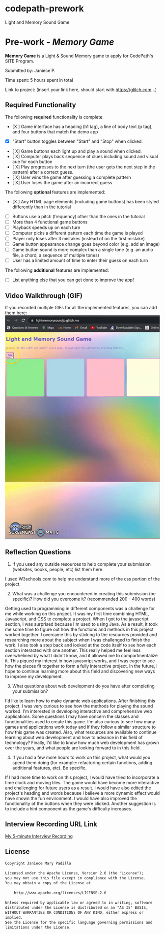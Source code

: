 # codepath-prework
Light and Memory Sound Game
# Pre-work - *Memory Game*

**Memory Game** is a Light & Sound Memory game to apply for CodePath's SITE Program. 

Submitted by: Janiece P.

Time spent: 5 hours spent in total

Link to project: (insert your link here, should start with https://glitch.com...)

## Required Functionality

The following **required** functionality is complete:

* [X ] Game interface has a heading (h1 tag), a line of body text (p tag), and four buttons that match the demo app
* [X] "Start" button toggles between "Start" and "Stop" when clicked. 
* [ X] Game buttons each light up and play a sound when clicked. 
* [ X] Computer plays back sequence of clues including sound and visual cue for each button
* [ X] Play progresses to the next turn (the user gets the next step in the pattern) after a correct guess. 
* [ X] User wins the game after guessing a complete pattern
* [ X] User loses the game after an incorrect guess

The following **optional** features are implemented:

* [X ] Any HTML page elements (including game buttons) has been styled differently than in the tutorial
* [ ] Buttons use a pitch (frequency) other than the ones in the tutorial
* [ ] More than 4 functional game buttons
* [ ] Playback speeds up on each turn
* [ ] Computer picks a different pattern each time the game is played
* [ ] Player only loses after 3 mistakes (instead of on the first mistake)
* [ ] Game button appearance change goes beyond color (e.g. add an image)
* [ ] Game button sound is more complex than a single tone (e.g. an audio file, a chord, a sequence of multiple tones)
* [ ] User has a limited amount of time to enter their guess on each turn

The following **additional** features are implemented:

- [ ] List anything else that you can get done to improve the app!

## Video Walkthrough (GIF)

If you recorded multiple GIFs for all the implemented features, you can add them here:
![](https://github.com/janiece7/codepath-prework/blob/main/ezgif.com-gif-maker.gif)

## Reflection Questions
1. If you used any outside resources to help complete your submission (websites, books, people, etc) list them here. 

I used W3schools.com to help me understand more of the css portion of the project.

2. What was a challenge you encountered in creating this submission (be specific)? How did you overcome it? (recommended 200 - 400 words) 

Getting used to programming in different components was a challenge for me while working on this project. It was my first time combining HTML, Javascript, and CSS to complete a project. When I got to the javascript section, I was surprised because I'm used to using Java. As a result, it took me some time to figure out how the functions and methods in this project worked together. I overcame this by sticking to the resources provided and researching more about the subject when I was challenged to finish the work. I also took a step back and looked at the code itself to see how each section interacted with one another. This really helped me feel less overwhelmed by what I didn't know, and it allowed me to compartmentalize it. This piqued my interest in how javasvript works, and I was eager to see how the pieces fit together to form a fully interactive project. In the future, I hope to continue learning more about this field and discovering new ways to improve my development.

3. What questions about web development do you have after completing your submission? 

  I'd like to learn how to make dynamic web applications. After finishing this project, I was very curious to see how the methods for playing the sound worked. I'm interested in developing interactive and comprehensive web applications. Some questions I may have concern the classes and functionalities used to create this game.
 I'm also curious to see how many games and applications work today and if they follow a similar structure to how this game was created. Also, what resources are available to continue learning about web development and how to advance in this field of technology? Finally, I'd like to know how much web development has grown over the years, and what people are looking forward to in this field.
 
 
4. If you had a few more hours to work on this project, what would you spend them doing (for example: refactoring certain functions, adding additional features, etc). Be specific. 

If I had more time to work on this project, I would have tried to incorporate a time clock and moving tiles. The game would have become more interactive and challenging for future users as a result. I would have also edited the project's heading and words because I believe a more dynamic effect would have shown the fun environment. I would have also improved the functionality of the buttons when they were clicked. Another suggestion is to include a hint component as the game's difficulty increases.



## Interview Recording URL Link

[My 5-minute Interview Recording](your-link-here)


## License

    Copyright Janiece Mary Padilla

    Licensed under the Apache License, Version 2.0 (the "License");
    you may not use this file except in compliance with the License.
    You may obtain a copy of the License at

        http://www.apache.org/licenses/LICENSE-2.0

    Unless required by applicable law or agreed to in writing, software
    distributed under the License is distributed on an "AS IS" BASIS,
    WITHOUT WARRANTIES OR CONDITIONS OF ANY KIND, either express or implied.
    See the License for the specific language governing permissions and
    limitations under the License.
